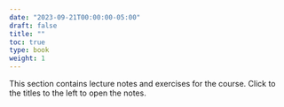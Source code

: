 ```yaml
---
date: "2023-09-21T00:00:00-05:00"
draft: false
title: ""
toc: true
type: book
weight: 1
---
```


This section contains lecture notes and exercises for the course. Click to the titles to the left to open the notes.
